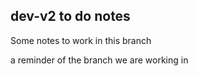 ## dev-v2 to do notes


Some notes to work in this branch

a reminder of the branch we are working in 